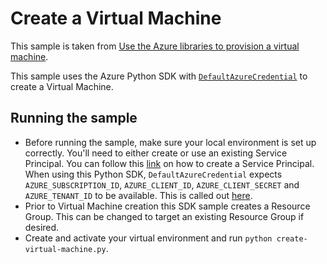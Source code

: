 # Create a Virtual Machine

This sample is taken from [Use the Azure libraries to provision a virtual machine](https://docs.microsoft.com/en-us/azure/developer/python/azure-sdk-example-virtual-machines?tabs=cmd).

This sample uses the Azure Python SDK with [`DefaultAzureCredential`](https://docs.microsoft.com/en-us/azure/developer/python/azure-sdk-authenticate-hosted-applications) to create a Virtual Machine.

## Running the sample
- Before running the sample, make sure your local environment is set up correctly. You'll need to either create or use an existing Service Principal. You can follow this [link](https://docs.microsoft.com/en-us/azure/developer/python/configure-local-development-environment?tabs=cmd) on how to create a Service Principal.
When using this Python SDK, `DefaultAzureCredential` expects `AZURE_SUBSCRIPTION_ID`, `AZURE_CLIENT_ID`, `AZURE_CLIENT_SECRET` and `AZURE_TENANT_ID` to be available. This is called out [here](https://docs.microsoft.com/en-us/azure/developer/python/configure-local-development-environment?tabs=cmd#create-a-service-principal-and-environment-variables-for-development).
- Prior to Virtual Machine creation this SDK sample creates a Resource Group. This can be changed to target an existing Resource Group if desired.
- Create and activate your virtual environment and run `python create-virtual-machine.py`.
